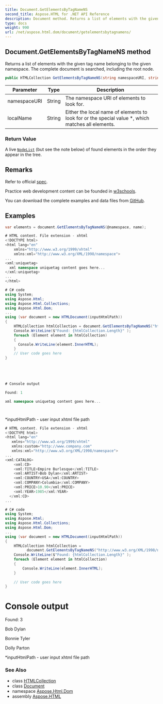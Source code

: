 ```yaml
---
title: Document.GetElementsByTagNameNS
second_title: Aspose.HTML for .NET API Reference
description: Document method. Returns a list of elements with the given tag name belonging to the given namespace. The complete document is searched including the root node
type: docs
weight: 990
url: /net/aspose.html.dom/document/getelementsbytagnamens/
---
```

## Document.GetElementsByTagNameNS method

Returns a list of elements with the given tag name belonging to the given namespace. The complete document is searched, including the root node.

```csharp
public HTMLCollection GetElementsByTagNameNS(string namespaceURI, string localName)
```

| Parameter | Type | Description |
| --- | --- | --- |
| namespaceURI | String | The namespace URI of elements to look for. |
| localName | String | Either the local name of elements to look for or the special value *, which matches all elements. |

### Return Value

A live [`NodeList`](../../../aspose.html.collections/nodelist/) (but see the note below) of found elements in the order they appear in the tree.

## Remarks

Refer to official [spec](https://dom.spec.whatwg.org/#dom-document-getelementsbytagnamens).

Practice web development content can be founded in [w3schools](https://www.w3schools.com/xml/met_document_getelementsbytagnamens.asp).

You can download the complete examples and data files from [GitHub](https://github.com/aspose-html/Aspose.HTML-Documentation).

## Examples

```csharp
var elements = document.GetElementsByTagNameNS(@namespace, name);
```

```csharp
# HTML content. File extension - xhtml
<!DOCTYPE html>
<html lang="en"
	xmlns="http://www.w3.org/1999/xhtml"
	xmlns:xml="http://www.w3.org/XML/1998/namespace">
...
<xml:uniquetag>
  xml namespace uniquetag content goes here...
</xml:uniquetag>
...
</html>

# C# code
using System;
using Aspose.Html;
using Aspose.Html.Collections;
using Aspose.Html.Dom;
...
using (var document = new HTMLDocument(inputHtmlPath))
{
    HTMLCollection htmlCollection = document.GetElementsByTagNameNS("http://www.w3.org/XML/1998/namespace","uniquetag");
    Console.WriteLine($"Found: {htmlCollection.Length}" );
    foreach (Element element in htmlCollection)
    {
      Console.WriteLine(element.InnerHTML);
    }  
    // User code goes here
}





# Console output

Found: 1

xml namespace uniquetag content goes here...




```

*inputHtmlPath - user input xhtml file path

```csharp
# HTML content. File extension - xhtml
<!DOCTYPE html>
<html lang="en"
   xmlns="http://www.w3.org/1999/xhtml"
   xmlns:custom="http://www.company.com"
   xmlns:xml="http://www.w3.org/XML/1998/namespace">
...
<xml:CATALOG>
	<xml:CD>
    <xml:TITLE>Empire Burlesque</xml:TITLE>
    <xml:ARTIST>Bob Dylan</xml:ARTIST>
    <xml:COUNTRY>USA</xml:COUNTRY>
    <xml:COMPANY>Columbia</xml:COMPANY>
    <xml:PRICE>10.90</xml:PRICE>
    <xml:YEAR>1985</xml:YEAR>
  </xml:CD>
...

# C# code
using System;
using Aspose.Html;
using Aspose.Html.Collections;
using Aspose.Html.Dom;
...
using (var document = new HTMLDocument(inputHtmlPath))
{
	HTMLCollection htmlCollection = 
          document.GetElementsByTagNameNS("http://www.w3.org/XML/1998/namespace", "ARTIST");
	Console.WriteLine($"Found: {htmlCollection.Length}" );
	foreach (Element element in htmlCollection)
	{
		Console.WriteLine(element.InnerHTML);
	}
         
	// User code goes here
}
```

# Console output

Found: 3

Bob Dylan

Bonnie Tyler

Dolly Parton

*inputHtmlPath - user input xhtml file path

### See Also

* class [HTMLCollection](../../../aspose.html.collections/htmlcollection/)
* class [Document](../)
* namespace [Aspose.Html.Dom](../../document/)
* assembly [Aspose.HTML](../../../)
